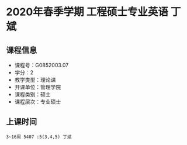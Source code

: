# 2020年春季学期 工程硕士专业英语 丁斌






## 课程信息

- 课程号：G0852003.07
- 学分：2
- 教学类型：理论课
- 开课单位：管理学院
- 课程类别：硕士
- 课程层次：专业硕士

## 上课时间

```
3~16周 5407 :5(3,4,5) 丁斌
```

